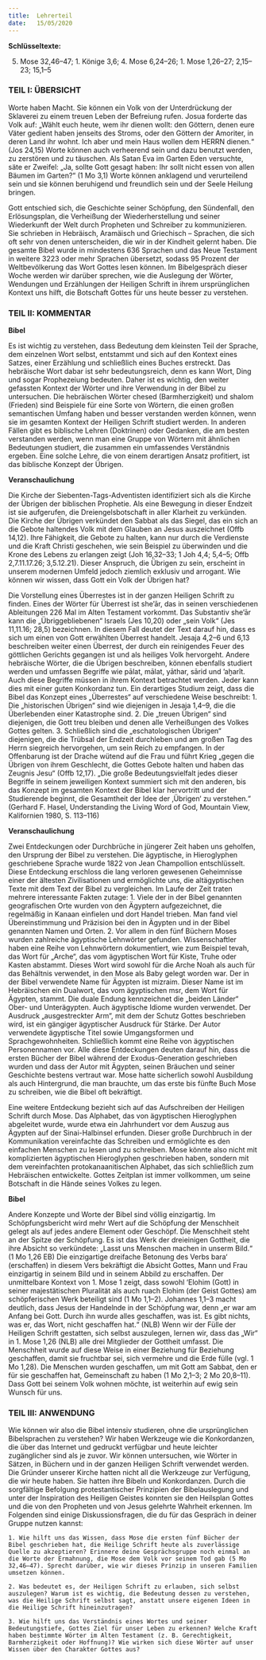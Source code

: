 ```yaml
---
title:  Lehrerteil
date:   15/05/2020
---
```


**Schlüsseltexte:**

5. Mose 32,46–47; 1. Könige 3,6; 4. Mose 6,24–26; 1. Mose 1,26–27; 2,15–23; 15,1–5

### TEIL I: ÜBERSICHT

Worte haben Macht. Sie können ein Volk von der Unterdrückung der Sklaverei zu einem treuen Leben der Befreiung rufen. Josua forderte das Volk auf: „Wählt euch heute, wem ihr dienen wollt: den Göttern, denen eure Väter gedient haben jenseits des Stroms, oder den Göttern der Amoriter, in deren Land ihr wohnt. Ich aber und mein Haus wollen dem HERRN dienen.“ (Jos 24,15) Worte können auch verheerend sein und dazu benutzt werden, zu zerstören und zu täuschen. Als Satan Eva im Garten Eden versuchte, säte er Zweifel: „Ja, sollte Gott gesagt haben: Ihr sollt nicht essen von allen Bäumen im Garten?“ (1 Mo 3,1) Worte können anklagend und verurteilend sein und sie können beruhigend und freundlich sein und der Seele Heilung bringen.

Gott entschied sich, die Geschichte seiner Schöpfung, den Sündenfall, den Erlösungsplan, die Verheißung der Wiederherstellung und seiner Wiederkunft der Welt durch Propheten und Schreiber zu kommunizieren. Sie schrieben in Hebräisch, Aramäisch und Griechisch – Sprachen, die sich oft sehr von denen unterscheiden, die wir in der Kindheit gelernt haben. Die gesamte Bibel wurde in mindestens 636 Sprachen und das Neue Testament in weitere 3223 oder mehr Sprachen übersetzt, sodass 95 Prozent der Weltbevölkerung das Wort Gottes lesen können. Im Bibelgespräch dieser Woche werden wir darüber sprechen, wie die Auslegung der Wörter, Wendungen und Erzählungen der Heiligen Schrift in ihrem ursprünglichen Kontext uns hilft, die Botschaft Gottes für uns heute besser zu verstehen.

### TEIL II: KOMMENTAR

**Bibel**

Es ist wichtig zu verstehen, dass Bedeutung dem kleinsten Teil der Sprache, dem einzelnen Wort selbst, entstammt und sich auf den Kontext eines Satzes, einer Erzählung und schließlich eines Buches erstreckt. Das hebräische Wort dabar ist sehr bedeutungsreich, denn es kann Wort, Ding und sogar Prophezeiung bedeuten. Daher ist es wichtig, den weiter gefassten Kontext der Wörter und ihre Verwendung in der Bibel zu untersuchen. Die hebräischen Wörter chesed (Barmherzigkeit) und shalom (Frieden) sind Beispiele für eine Sorte von Wörtern, die einen großen semantischen Umfang haben und besser verstanden werden können, wenn sie im gesamten Kontext der Heiligen Schrift studiert werden. In anderen Fällen gibt es biblische Lehren (Doktrinen) oder Gedanken, die am besten verstanden werden, wenn man eine Gruppe von Wörtern mit ähnlichen Bedeutungen studiert, die zusammen ein umfassendes Verständnis ergeben. Eine solche Lehre, die von einem derartigen Ansatz profitiert, ist das biblische Konzept der Übrigen.

**Veranschaulichung**

Die Kirche der Siebenten-Tags-Adventisten identifiziert sich als die Kirche der Übrigen der biblischen Prophetie. Als eine Bewegung in dieser Endzeit ist sie aufgerufen, die Dreiengelsbotschaft in aller Klarheit zu verkünden. Die Kirche der Übrigen verkündet den Sabbat als das Siegel, das ein sich an die Gebote haltendes Volk mit dem Glauben an Jesus auszeichnet (Offb 14,12). Ihre Fähigkeit, die Gebote zu halten, kann nur durch die Verdienste und die Kraft Christi geschehen, wie sein Beispiel zu überwinden und die Krone des Lebens zu erlangen zeigt (Joh 16,32–33; 1 Joh 4,4; 5,4–5; Offb 2,7.11.17.26; 3,5.12.21). Dieser Anspruch, die Übrigen zu sein, erscheint in unserem modernen Umfeld jedoch ziemlich exklusiv und arrogant. Wie können wir wissen, dass Gott ein Volk der Übrigen hat?

Die Vorstellung eines Überrestes ist in der ganzen Heiligen Schrift zu finden. Eines der Wörter für Überrest ist she’ār, das in seinen verschiedenen Ableitungen 226 Mal im Alten Testament vorkommt. Das Substantiv she’ār kann die „Übriggebliebenen“ Israels (Jes 10,20) oder „sein Volk“ (Jes 11,11.16; 28,5) bezeichnen. In diesem Fall deutet der Text darauf hin, dass es sich um einen von Gott erwählten Überrest handelt. Jesaja 4,2–6 und 6,13 beschreiben weiter einen Überrest, der durch ein reinigendes Feuer des göttlichen Gerichts gegangen ist und als heiliges Volk hervorgeht. Andere hebräische Wörter, die die Übrigen beschreiben, können ebenfalls studiert werden und umfassen Begriffe wie pālat, mālat, yāthar, sārid und ’aḫarît. Auch diese Begriffe müssen in ihrem Kontext betrachtet werden. Jeder kann dies mit einer guten Konkordanz tun. Ein derartiges Studium zeigt, dass die Bibel das Konzept eines „Überrestes“ auf verschiedene Weise beschreibt: 1. Die „historischen Übrigen“ sind wie diejenigen in Jesaja 1,4–9, die die Überlebenden einer Katastrophe sind. 2. Die „treuen Übrigen“ sind diejenigen, die Gott treu bleiben und denen alle Verheißungen des Volkes Gottes gelten. 3. Schließlich sind die „eschatologischen Übrigen“ diejenigen, die die Trübsal der Endzeit durchleben und am großen Tag des Herrn siegreich hervorgehen, um sein Reich zu empfangen. In der Offenbarung ist der Drache wütend auf die Frau und führt Krieg „gegen die Übrigen von ihrem Geschlecht, die Gottes Gebote halten und haben das Zeugnis Jesu“ (Offb 12,17). „Die große Bedeutungsvielfalt jedes dieser Begriffe in seinem jeweiligen Kontext summiert sich mit den anderen, bis das Konzept im gesamten Kontext der Bibel klar hervortritt und der Studierende beginnt, die Gesamtheit der Idee der ‚Übrigen‘ zu verstehen.“ (Gerhard F. Hasel, Understanding the Living Word of God, Mountain View, Kalifornien 1980, S. 113–116)

**Veranschaulichung**

Zwei Entdeckungen oder Durchbrüche in jüngerer Zeit haben uns geholfen, den Ursprung der Bibel zu verstehen. Die ägyptische, in Hieroglyphen geschriebene Sprache wurde 1822 von Jean Champollion entschlüsselt. Diese Entdeckung erschloss die lang verloren gewesenen Geheimnisse einer der ältesten Zivilisationen und ermöglichte uns, die altägyptischen Texte mit dem Text der Bibel zu vergleichen. Im Laufe der Zeit traten mehrere interessante Fakten zutage: 1. Viele der in der Bibel genannten geografischen Orte wurden von den Ägyptern aufgezeichnet, die regelmäßig in Kanaan einfielen und dort Handel trieben. Man fand viel Übereinstimmung und Präzision bei den in Ägypten und in der Bibel genannten Namen und Orten. 2. Vor allem in den fünf Büchern Moses wurden zahlreiche ägyptische Lehnwörter gefunden. Wissenschaftler haben eine Reihe von Lehnwörtern dokumentiert, wie zum Beispiel tevah, das Wort für „Arche“, das vom ägyptischen Wort für Kiste, Truhe oder Kasten abstammt. Dieses Wort wird sowohl für die Arche Noah als auch für das Behältnis verwendet, in den Mose als Baby gelegt worden war. Der in der Bibel verwendete Name für Ägypten ist mizraim. Dieser Name ist im Hebräischen ein Dualwort, das vom ägyptischen msr, dem Wort für Ägypten, stammt. Die duale Endung kennzeichnet die „beiden Länder“ Ober- und Unterägypten. Auch ägyptische Idiome wurden verwendet. Der Ausdruck „ausgestreckter Arm“, mit dem der Schutz Gottes beschrieben wird, ist ein gängiger ägyptischer Ausdruck für Stärke. Der Autor verwendete ägyptische Titel sowie Umgangsformen und Sprachgewohnheiten. Schließlich kommt eine Reihe von ägyptischen Personennamen vor. Alle diese Entdeckungen deuten darauf hin, dass die ersten Bücher der Bibel während der Exodus-Generation geschrieben wurden und dass der Autor mit Ägypten, seinen Bräuchen und seiner Geschichte bestens vertraut war. Mose hatte sicherlich sowohl Ausbildung als auch Hintergrund, die man brauchte, um das erste bis fünfte Buch Mose zu schreiben, wie die Bibel oft bekräftigt.

Eine weitere Entdeckung bezieht sich auf das Aufschreiben der Heiligen Schrift durch Mose. Das Alphabet, das von ägyptischen Hieroglyphen abgeleitet wurde, wurde etwa ein Jahrhundert vor dem Auszug aus Ägypten auf der Sinai-Halbinsel erfunden. Dieser große Durchbruch in der Kommunikation vereinfachte das Schreiben und ermöglichte es den einfachen Menschen zu lesen und zu schreiben. Mose könnte also nicht mit komplizierten ägyptischen Hieroglyphen geschrieben haben, sondern mit dem vereinfachten protokanaanitischen Alphabet, das sich schließlich zum Hebräischen entwickelte. Gottes Zeitplan ist immer vollkommen, um seine Botschaft in die Hände seines Volkes zu legen.

**Bibel**

Andere Konzepte und Worte der Bibel sind völlig einzigartig. Im Schöpfungsbericht wird mehr Wert auf die Schöpfung der Menschheit gelegt als auf jedes andere Element oder Geschöpf. Die Menschheit steht an der Spitze der Schöpfung. Es ist das Werk der dreieinigen Gottheit, die ihre Absicht so verkündete: „Lasst uns Menschen machen in unserm Bild.“ (1 Mo 1,26 EB) Die einzigartige dreifache Betonung des Verbs bara‘ (erschaffen) in diesem Vers bekräftigt die Absicht Gottes, Mann und Frau einzigartig in seinem Bild und in seinem Abbild zu erschaffen. Der unmittelbare Kontext von 1. Mose 1 zeigt, dass sowohl ‘Elohim (Gott) in seiner majestätischen Pluralität als auch ruach Elohim (der Geist Gottes) am schöpferischen Werk beteiligt sind (1 Mo 1,1–2). Johannes 1,1–3 macht deutlich, dass Jesus der Handelnde in der Schöpfung war, denn „er war am Anfang bei Gott. Durch ihn wurde alles geschaffen, was ist. Es gibt nichts, was er, das Wort, nicht geschaffen hat.“ (NLB) Wenn wir der Fülle der Heiligen Schrift gestatten, sich selbst auszulegen, lernen wir, dass das „Wir“ in 1. Mose 1,26 (NLB) alle drei Mitglieder der Gottheit umfasst. Die Menschheit wurde auf diese Weise in einer Beziehung für Beziehung geschaffen, damit sie fruchtbar sei, sich vermehre und die Erde fülle (vgl. 1 Mo 1,28). Die Menschen wurden geschaffen, um mit Gott am Sabbat, den er für sie geschaffen hat, Gemeinschaft zu haben (1 Mo 2,1–3; 2 Mo 20,8–11). Dass Gott bei seinem Volk wohnen möchte, ist weiterhin auf ewig sein Wunsch für uns.

### TEIL III: ANWENDUNG

Wie können wir also die Bibel intensiv studieren, ohne die ursprünglichen Bibelsprachen zu verstehen? Wir haben Werkzeuge wie die Konkordanzen, die über das Internet und gedruckt verfügbar und heute leichter zugänglicher sind als je zuvor. Wir können untersuchen, wie Wörter in Sätzen, in Büchern und in der ganzen Heiligen Schrift verwendet werden. Die Gründer unserer Kirche hatten nicht all die Werkzeuge zur Verfügung, die wir heute haben. Sie hatten ihre Bibeln und Konkordanzen. Durch die sorgfältige Befolgung protestantischer Prinzipien der Bibelauslegung und unter der Inspiration des Heiligen Geistes konnten sie den Heilsplan Gottes und die von den Propheten und von Jesus gelehrte Wahrheit erkennen. Im Folgenden sind einige Diskussionsfragen, die du für das Gespräch in deiner Gruppe nutzen kannst:

`1. Wie hilft uns das Wissen, dass Mose die ersten fünf Bücher der Bibel geschrieben hat, die Heilige Schrift heute als zuverlässige Quelle zu akzeptieren? Erinnere deine Gesprächsgruppe noch einmal an die Worte der Ermahnung, die Mose dem Volk vor seinem Tod gab (5 Mo 32,46–47). Sprecht darüber, wie wir dieses Prinzip in unseren Familien umsetzen können.`

`2. Was bedeutet es, der Heiligen Schrift zu erlauben, sich selbst auszulegen? Warum ist es wichtig, die Bedeutung dessen zu verstehen, was die Heilige Schrift selbst sagt, anstatt unsere eigenen Ideen in die Heilige Schrift hineinzutragen?`

`3. Wie hilft uns das Verständnis eines Wortes und seiner Bedeutungstiefe, Gottes Ziel für unser Leben zu erkennen? Welche Kraft haben bestimmte Wörter im Alten Testament (z. B. Gerechtigkeit, Barmherzigkeit oder Hoffnung)? Wie wirken sich diese Wörter auf unser Wissen über den Charakter Gottes aus?`